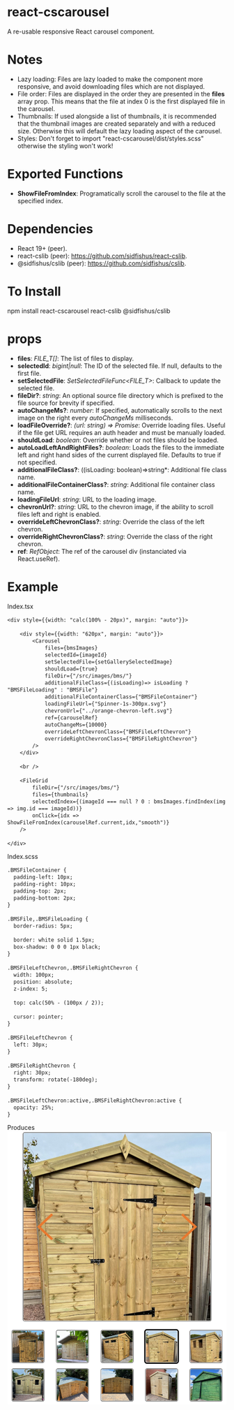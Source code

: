 # react-cscarousel
A re-usable responsive React carousel component.

# Notes
- Lazy loading: Files are lazy loaded to make the component more responsive, and avoid downloading files which are not displayed.
- File order: Files are displayed in the order they are presented in the **files** array prop. This means that the file at index 0 is the first displayed file in the carousel.
- Thumbnails: If used alongside a list of thumbnails, it is recommended that the thumbnail images are created separately and with a reduced size. Otherwise this will default the lazy loading aspect of the carousel.
- Styles: Don't forget to import "react-cscarousel/dist/styles.scss" otherwise the styling won't work!

# Exported Functions
- **ShowFileFromIndex**: Programatically scroll the carousel to the file at the specified index.

# Dependencies
- React 19+ (peer).
- react-cslib (peer): https://github.com/sidfishus/react-cslib.
- @sidfishus/cslib (peer): https://github.com/sidfishus/cslib.

# To Install
npm install react-cscarousel react-cslib @sidfishus/cslib

# props
- **files**: *FILE_T[]*: The list of files to display.
- **selectedId**: *bigint|null*: The ID of the selected file. If null, defaults to the first file.
- **setSelectedFile**: *SetSelectedFileFunc<FILE_T>*: Callback to update the selected file. 
- **fileDir?**: *string*: An optional source file directory which is prefixed to the file source for brevity if specified.
- **autoChangeMs?**: *number*: If specified, automatically scrolls to the next image on the right every *autoChangeMs* milliseconds.
- **loadFileOverride?**: *(url: string) => Promise<string>*: Override loading files. Useful if the file get URL requires an auth header and must be manually loaded.
- **shouldLoad**: *boolean*: Override whether or not files should be loaded.
- **autoLoadLeftAndRightFiles?**: *boolean*: Loads the files to the immediate left and right hand sides of the current displayed file. Defaults to true if not specified.
- **additionalFileClass?**: ((isLoading: boolean)=>string*: Additional file class name.
- **additionalFileContainerClass?**: *string*: Additional file container class name.
- **loadingFileUrl**: *string*: URL to the loading image.
- **chevronUrl?**: *string*: URL to the chevron image, if the ability to scroll files left and right is enabled.
- **overrideLeftChevronClass?**: *string*: Override the class of the left chevron.
- **overrideRightChevronClass?**: *string*: Override the class of the right chevron.
- **ref**: *RefObject<HTMLDivElement>*: The ref of the carousel div (instanciated via React.useRef).

# Example

Index.tsx
```
<div style={{width: "calc(100% - 20px)", margin: "auto"}}>

    <div style={{width: "620px", margin: "auto"}}>
        <Carousel
            files={bmsImages}
            selectedId={imageId}
            setSelectedFile={setGallerySelectedImage}
            shouldLoad={true}
            fileDir={"/src/images/bms/"}
            additionalFileClass={(isLoading)=> isLoading ? "BMSFileLoading" : "BMSFile"}
            additionalFileContainerClass={"BMSFileContainer"}
            loadingFileUrl={"Spinner-1s-300px.svg"}
            chevronUrl={"../orange-chevron-left.svg"}
            ref={carouselRef}
            autoChangeMs={10000}
            overrideLeftChevronClass={"BMSFileLeftChevron"}
            overrideRightChevronClass={"BMSFileRightChevron"}
        />
    </div>

    <br />

    <FileGrid
        fileDir={"/src/images/bms/"}
        files={thumbnails}
        selectedIndex={(imageId === null ? 0 : bmsImages.findIndex(img => img.id === imageId))}
        onClick={idx => ShowFileFromIndex(carouselRef.current,idx,"smooth")}
    />

</div>
```

Index.scss
```
.BMSFileContainer {
  padding-left: 10px;
  padding-right: 10px;
  padding-top: 2px;
  padding-bottom: 2px;
}

.BMSFile,.BMSFileLoading {
  border-radius: 5px;

  border: white solid 1.5px;
  box-shadow: 0 0 0 1px black;
}

.BMSFileLeftChevron,.BMSFileRightChevron {
  width: 100px;
  position: absolute;
  z-index: 5;

  top: calc(50% - (100px / 2));

  cursor: pointer;
}

.BMSFileLeftChevron {
  left: 30px;
}

.BMSFileRightChevron {
  right: 30px;
  transform: rotate(-180deg);
}

.BMSFileLeftChevron:active,.BMSFileRightChevron:active {
  opacity: 25%;
}
```

Produces
![Carousel with thumbnails](https://github.com/sidfishus/react-cscarousel/blob/main/carousel-example.png)
